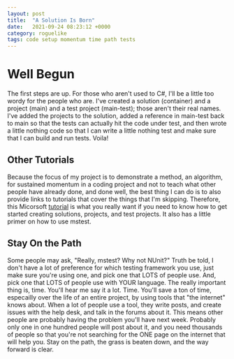 ```yaml
---
layout: post
title:  "A Solution Is Born"
date:   2021-09-24 08:23:12 +0000
category: roguelike
tags: code setup momentum time path tests
---
```


# Well Begun
The first steps are up. For those who aren't used to C#, I'll be a little too wordy for the people who are. I've created a solution (container) and a project (main) and a test project (main-test); those aren't their real names. I've added the projects to the solution, added a reference in main-test back to main so that the tests can actually hit the code under test, and then wrote a little nothing code so that I can write a little nothing test and make sure that I can build and run tests. Voila!  

## Other Tutorials
Because the focus of my project is to demonstrate a method, an algorithm, for sustained momentum in a coding project and not to teach what other people have already done, and done well, the best thing I can do is to also provide links to tutorials that cover the things that I'm skipping. Therefore, this Micorsoft [tutorial][mstest-unit] is what you really want if you need to know how to get started creating solutions, projects, and test projects. It also has a little primer on how to use mstest.  

## Stay On the Path
Some people may ask, "Really, mstest? Why not NUnit?" Truth be told, I don't have a lot of preference for which testing framework you use, just make sure you're using one, and pick one that LOTS of people use. And, pick one that LOTS of people use with YOUR language. The really important thing is, time. You'll hear me say it a lot. Time. You'll save a ton of time, especailly over the life of an entire project, by using tools that "the internet" knows about. When a lot of people use a tool, they write posts, and create issues with the help desk, and talk in the forums about it. This means other people are probably having the problem you'll have next week. Probably only one in one hundred people will post about it, and you need thousands of people so that you're not searching for the ONE page on the internet that will help you. Stay on the path, the grass is beaten down, and the way forward is clear.  

[mstest-unit]: https://docs.microsoft.com/en-us/dotnet/core/testing/unit-testing-with-mstest
